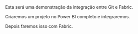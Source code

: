 Esta será uma demonstração da integração entre Git e Fabric.

Criaremos um projeto no Power BI completo e integraremos.

Depois faremos isso com Fabric.
